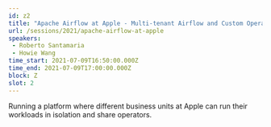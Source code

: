 ```yaml
---
id: z2
title: "Apache Airflow at Apple - Multi-tenant Airflow and Custom Operators"
url: /sessions/2021/apache-airflow-at-apple
speakers:
 - Roberto Santamaria
 - Howie Wang
time_start: 2021-07-09T16:50:00.000Z
time_end: 2021-07-09T17:00:00.000Z
block: Z
slot: 2
---
```


Running a platform where different business units at Apple can run their workloads in isolation and share operators.
